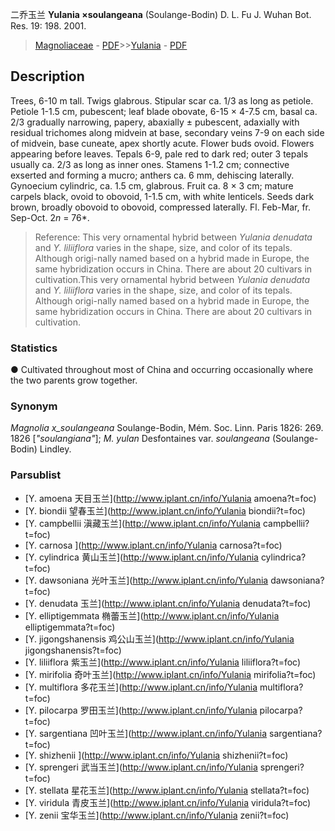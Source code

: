 二乔玉兰 **Yulania ×soulangeana** (Soulange-Bodin) D. L. Fu J. Wuhan Bot. Res. 19: 198. 2001.

> [Magnoliaceae](http://www.iplant.cn/info/Magnoliaceae?t=foc) - [PDF](http://www.iplant.cn/foc/pdf/Magnoliaceae.pdf)>>[Yulania](http://www.iplant.cn/info/Yulania?t=foc) - [PDF](http://www.iplant.cn/foc/pdf/Yulania.pdf)

## Description

Trees, 6-10 m tall. Twigs glabrous. Stipular scar ca. 1/3 as long as petiole. Petiole 1-1.5 cm, pubescent; leaf blade obovate, 6-15 × 4-7.5 cm, basal ca. 2/3 gradually narrowing, papery, abaxially ± pubescent, adaxially with residual trichomes along midvein at base, secondary veins 7-9 on each side of midvein, base cuneate, apex shortly acute. Flower buds ovoid. Flowers appearing before leaves. Tepals 6-9, pale red to dark red; outer 3 tepals usually ca. 2/3 as long as inner ones. Stamens 1-1.2 cm; connective exserted and forming a mucro; anthers ca. 6 mm, dehiscing laterally. Gynoecium cylindric, ca. 1.5 cm, glabrous. Fruit ca. 8 × 3 cm; mature carpels black, ovoid to obovoid, 1-1.5 cm, with white lenticels. Seeds dark brown, broadly obovoid to obovoid, compressed laterally. Fl. Feb-Mar, fr. Sep-Oct. 2*n* = 76*.


> Reference: 
> This very ornamental hybrid between *Yulania denudata* and *Y. liliiflora* varies in the shape, size, and color of its tepals. Although origi-nally named based on a hybrid made in Europe, the same hybridization occurs in China. There are about 20 cultivars in cultivation.This very ornamental hybrid between *Yulania denudata* and *Y. liliiflora* varies in the shape, size, and color of its tepals. Although origi-nally named based on a hybrid made in Europe, the same hybridization occurs in China. There are about 20 cultivars in cultivation.

### Statistics
● Cultivated throughout most of China and occurring occasionally where the two parents grow together.

### Synonym
*Magnolia x_soulangeana* Soulange-Bodin, Mém. Soc. Linn. Paris 1826: 269. 1826 [*\"soulangiana\"*]; *M. yulan* Desfontaines var. *soulangeana* (Soulange-Bodin) Lindley.



### Parsublist

* [Y.  amoena  天目玉兰](http://www.iplant.cn/info/Yulania amoena?t=foc)
* [Y.  biondii  望春玉兰](http://www.iplant.cn/info/Yulania biondii?t=foc)
* [Y.  campbellii  滇藏玉兰](http://www.iplant.cn/info/Yulania campbellii?t=foc)
* [Y.  carnosa  ](http://www.iplant.cn/info/Yulania carnosa?t=foc)
* [Y.  cylindrica  黄山玉兰](http://www.iplant.cn/info/Yulania cylindrica?t=foc)
* [Y.  dawsoniana  光叶玉兰](http://www.iplant.cn/info/Yulania dawsoniana?t=foc)
* [Y.  denudata  玉兰](http://www.iplant.cn/info/Yulania denudata?t=foc)
* [Y.  elliptigemmata  椭蕾玉兰](http://www.iplant.cn/info/Yulania elliptigemmata?t=foc)
* [Y.  jigongshanensis  鸡公山玉兰](http://www.iplant.cn/info/Yulania jigongshanensis?t=foc)
* [Y.  liliiflora  紫玉兰](http://www.iplant.cn/info/Yulania liliiflora?t=foc)
* [Y.  mirifolia  奇叶玉兰](http://www.iplant.cn/info/Yulania mirifolia?t=foc)
* [Y.  multiflora  多花玉兰](http://www.iplant.cn/info/Yulania multiflora?t=foc)
* [Y.  pilocarpa  罗田玉兰](http://www.iplant.cn/info/Yulania pilocarpa?t=foc)
* [Y.  sargentiana  凹叶玉兰](http://www.iplant.cn/info/Yulania sargentiana?t=foc)
* [Y.  shizhenii  ](http://www.iplant.cn/info/Yulania shizhenii?t=foc)
* [Y.  sprengeri  武当玉兰](http://www.iplant.cn/info/Yulania sprengeri?t=foc)
* [Y.  stellata  星花玉兰](http://www.iplant.cn/info/Yulania stellata?t=foc)
* [Y.  viridula  青皮玉兰](http://www.iplant.cn/info/Yulania viridula?t=foc)
* [Y.  zenii  宝华玉兰](http://www.iplant.cn/info/Yulania zenii?t=foc)
